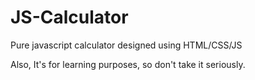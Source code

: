 # JS-Calculator
Pure javascript calculator designed using HTML/CSS/JS

Also, It's for learning purposes, so don't take it seriously.
